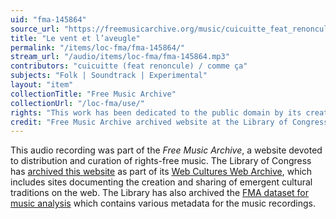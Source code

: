 ```yaml
---
uid: "fma-145864"
source_url: "https://freemusicarchive.org/music/cuicuitte_feat_renoncule__comme_a/Nous_avons_vu_le_Diable/cuicuitte_feat_renoncule_-_comme_a_-_Nous_avons_vu_le_diable_-_06_Le_vent_et_laveugle"
title: "Le vent et l’aveugle"
permalink: "/items/loc-fma/fma-145864/"
stream_url: "/audio/items/loc-fma/fma-145864.mp3"
contributors: "cuicuitte (feat renoncule) / comme ça"
subjects: "Folk | Soundtrack | Experimental"
layout: "item"
collectionTitle: "Free Music Archive"
collectionUrl: "/loc-fma/use/"
rights: "This work has been dedicated to the public domain by its creator, thus is free to use and reuse without restriction. You can copy, modify, distribute and perform the work, even for commercial purposes, all without asking permission. Attribution is recommended but not required."
credit: "Free Music Archive archived website at the Library of Congress, Web Archives Division."
---
```


This audio recording was part of the _Free Music Archive_, a website devoted to distribution and curation of rights-free music. The Library of Congress has [archived this website](https://www.loc.gov/item/lcwaN0026492/) as part of its [Web Cultures Web Archive](https://www.loc.gov/collections/web-cultures-web-archive/about-this-collection/), which includes sites documenting the creation and sharing of emergent cultural traditions on the web. The Library has also archived the [FMA dataset for music analysis](https://catalog.loc.gov/vwebv/search?searchCode=LCCN&searchArg=2018655052&searchType=1&permalink=y) which contains various metadata for the music recordings.